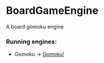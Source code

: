 # BoardGameEngine
A board gomoku engine

### Running engines:

* Gomoku -> [Gomoku!](https://gomoku-engine.herokuapp.com/board)
